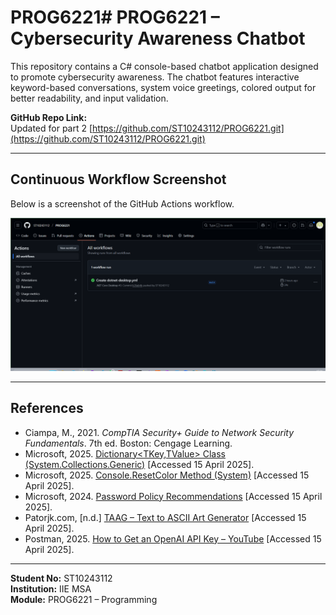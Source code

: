 # PROG6221# PROG6221 – Cybersecurity Awareness Chatbot

This repository contains a C# console-based chatbot application designed to promote cybersecurity awareness. The chatbot features interactive keyword-based conversations, system voice greetings, colored output for better readability, and input validation.

**GitHub Repo Link:**  
Updated for part 2
[https://github.com/ST10243112/PROG6221.git](https://github.com/ST10243112/PROG6221.git)

---

## Continuous Workflow Screenshot

Below is a screenshot of the GitHub Actions workflow.

![CI Integration](images/Screenshot-Workflow.png)

---

##  References

- Ciampa, M., 2021. *CompTIA Security+ Guide to Network Security Fundamentals*. 7th ed. Boston: Cengage Learning.  
- Microsoft, 2025. [Dictionary<TKey,TValue> Class (System.Collections.Generic)](https://learn.microsoft.com/en-us/dotnet/api/system.collections.generic.dictionary-2?view=net-9.0) [Accessed 15 April 2025].  
- Microsoft, 2025. [Console.ResetColor Method (System)](https://learn.microsoft.com/en-us/dotnet/api/system.console.resetcolor?view=net-9.0) [Accessed 15 April 2025].  
- Microsoft, 2024. [Password Policy Recommendations](https://learn.microsoft.com/en-us/microsoft-365/admin/misc/password-policy-recommendations?view=o365-worldwide) [Accessed 15 April 2025].  
- Patorjk.com, [n.d.] [TAAG – Text to ASCII Art Generator](https://patorjk.com/software/taag/#p=display&f=Graffiti&t=Cybersecurity%20Awareness%20%20) [Accessed 15 April 2025].  
- Postman, 2025. [How to Get an OpenAI API Key – YouTube](https://www.youtube.com/watch?v=dJ5aIRUyhNA&t=26s) [Accessed 15 April 2025].

---

**Student No:** ST10243112  
**Institution:** IIE MSA  
**Module:** PROG6221 – Programming